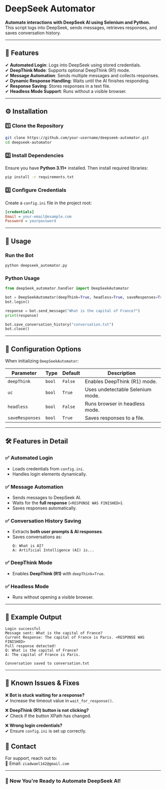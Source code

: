 # **DeepSeek Automator**
**Automate interactions with DeepSeek AI using Selenium and Python.**  
This script logs into DeepSeek, sends messages, retrieves responses, and saves conversation history.

---

## **📌 Features**
✔ **Automated Login**: Logs into DeepSeek using stored credentials.  
✔ **DeepThink Mode**: Supports optional DeepThink (R1) mode.  
✔ **Message Automation**: Sends multiple messages and collects responses.  
✔ **Dynamic Response Handling**: Waits until the AI finishes responding.  
✔ **Response Saving**: Stores responses in a text file.  
✔ **Headless Mode Support**: Runs without a visible browser.  

---

## **⚙️ Installation**
### **1️⃣ Clone the Repository**
```bash
git clone https://github.com/your-username/deepseek-automator.git
cd deepseek-automator
```

### **2️⃣ Install Dependencies**
Ensure you have **Python 3.11+** installed. Then install required libraries:
```bash
pip install -r requirements.txt
```

### **3️⃣ Configure Credentials**
Create a `config.ini` file in the project root:
```ini
[credentials]
Email = your-email@example.com
Password = yourpassword
```

---

## **🚀 Usage**
### **Run the Bot**
```bash
python deepseek_automator.py
```

### **Python Usage**
```python
from deepSeek_automator.handler import DeepSeekAutomator

bot = DeepSeekAutomator(deepThink=True, headless=True, saveResponses=True)
bot.login()

response = bot.send_message("What is the capital of France?")
print(response)

bot.save_conversation_history("conversation.txt")
bot.close()
```

---

## **🔧 Configuration Options**
When initializing `DeepSeekAutomator`:

| Parameter       | Type    | Default | Description |
|----------------|--------|---------|-------------|
| `deepThink`    | `bool` | `False` | Enables DeepThink (R1) mode. |
| `uc`           | `bool` | `True`  | Uses undetectable Selenium mode. |
| `headless`     | `bool` | `False` | Runs browser in headless mode. |
| `saveResponses`| `bool` | `True`  | Saves responses to a file. |

---

## **🛠️ Features in Detail**
### ✅ **Automated Login**
- Loads credentials from `config.ini`.
- Handles login elements dynamically.

### ✅ **Message Automation**
- Sends messages to DeepSeek AI.
- Waits for the **full response** (`<RESPONSE WAS FINISHED>`).
- Saves responses automatically.

### ✅ **Conversation History Saving**
- Extracts **both user prompts & AI responses**.
- Saves conversations as:
  ```
  Q: What is AI?
  A: Artificial Intelligence (AI) is...
  ```

### ✅ **DeepThink Mode**
- Enables **DeepThink (R1)** with `deepThink=True`.

### ✅ **Headless Mode**
- Runs without opening a visible browser.

---

## **📄 Example Output**
```
Login successful
Message sent: What is the capital of France?
Current Response: The capital of France is Paris. <RESPONSE WAS FINISHED>
Full response detected!
Q: What is the capital of France?
A: The capital of France is Paris.

Conversation saved to conversation.txt
```

---

## **📌 Known Issues & Fixes**
❌ **Bot is stuck waiting for a response?**  
✔ Increase the timeout value in `wait_for_response()`.

❌ **DeepThink (R1) button is not clicking?**  
✔ Check if the button XPath has changed.

❌ **Wrong login credentials?**  
✔ Ensure `config.ini` is set up correctly.



## **📩 Contact**
For support, reach out to:  
📧 Email: `ziadwael142@gmail.com`  


---

### **🚀 Now You're Ready to Automate DeepSeek AI!**  
